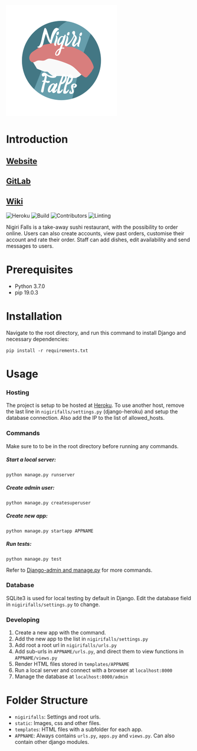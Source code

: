 # ![](static/home/Logo.png)

# Introduction

## [Website](http://nigirifalls.herokuapp.com/)
## [GitLab](https://gitlab.stud.idi.ntnu.no/programvareutvikling-v19/gruppe-49)
## [Wiki](https://gitlab.stud.idi.ntnu.no/programvareutvikling-v19/gruppe-49/wikis/home)


<!--![Heroku](https://heroku-badge.herokuapp.com/?app=nigirifalls)-->
![Heroku](https://img.shields.io/badge/heroku-deployed-brightgreen.svg)
![Build](https://img.shields.io/badge/build-passing-brightgreen.svg)
![Contributors](https://img.shields.io/badge/contributors-6-brightgreen.svg)
![Linting](https://img.shields.io/badge/linting-Pylint-brightgreen.svg)


Nigiri Falls is a take-away sushi restaurant, with the possibility to order online.
Users can also create accounts, view past orders, customise their account and rate their order.
Staff can add dishes, edit availability and send messages to users.

# Prerequisites

- Python 3.7.0
- pip 19.0.3

# Installation

Navigate to the root directory, and run this command to install Django and necessary dependencies:

```
pip install -r requirements.txt
```

# Usage

### Hosting

The project is setup to be hosted at [Heroku](https://www.heroku.com/).
To use another host, remove the last line in `nigirifalls/settings.py` (django-heroku) and setup the database connection.
Also add the IP to the list of allowed_hosts.

### Commands

Make sure to to be in the root directory before running any commands.


##### Start a local server:
```
python manage.py runserver
```

##### Create admin user:
```
python manage.py createsuperuser
```

##### Create new app:
```
python manage.py startapp APPNAME
```

##### Run tests:
```
python manage.py test
```

Refer to [Django-admin and manage.py](https://docs.djangoproject.com/en/2.1/ref/django-admin/) for more commands.

### Database

SQLite3 is used for local testing by default in Django.
Edit the database field in `nigirifalls/settings.py` to change.

### Developing

1. Create a new app with the command.
2. Add the new app to the list in `nigirifalls/settings.py`
3. Add root a root url in `nigirifalls/urls.py`
4. Add sub-urls in `APPNAME/urls.py`, and direct them to view functions in `APPNAME/views.py`
5. Render HTML files stored in `templates/APPNAME`
6. Run a local server and connect with a browser at `localhost:8000`
7. Manage the database at `localhost:8000/admin`

# Folder Structure

- `nigirifalls`: Settings and root urls.
- `static`: Images, css and other files.
- `templates`: HTML files with a subfolder for each app.
- `APPNAME`: Always contains `urls.py`, `apps.py` and `views.py`. Can also contain other django modules.
